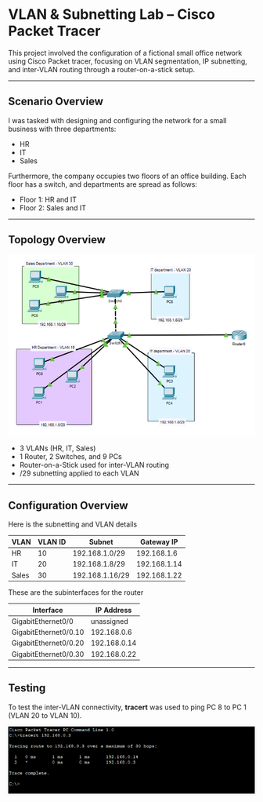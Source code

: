 # VLAN & Subnetting Lab – Cisco Packet Tracer

This project involved the configuration of a fictional small office network using Cisco Packet tracer, focusing on VLAN segmentation, IP subnetting, and inter-VLAN routing through a router-on-a-stick setup.  

---

##  Scenario Overview

I was tasked with designing and configuring the network for a small business with three departments:

- HR
- IT
- Sales

Furthermore, the company occupies two floors of an office building. Each floor has a switch, and departments are spread as follows:

- Floor 1: HR and IT
- Floor 2: Sales and IT

---

##  Topology Overview


![Topology Diagram](Topology.png)



- 3 VLANs (HR, IT, Sales)
- 1 Router, 2 Switches, and 9 PCs
- Router-on-a-Stick used for inter-VLAN routing
- /29 subnetting applied to each VLAN

---

## Configuration Overview


Here is the subnetting and VLAN details

| VLAN   | VLAN ID | Subnet            | Gateway IP       | 
|--------|---------|-------------------|------------------|
| HR     | 10      | 192.168.1.0/29    | 192.168.1.6      | 
| IT     | 20      | 192.168.1.8/29    | 192.168.1.14     | 
| Sales  | 30      | 192.168.1.16/29   | 192.168.1.22     | 


These are the subinterfaces for the router


| Interface           | IP Address     |
|---------------------|----------------|
| GigabitEthernet0/0   | unassigned     |
| GigabitEthernet0/0.10| 192.168.0.6    |
| GigabitEthernet0/0.20| 192.168.0.14   |
| GigabitEthernet0/0.30| 192.168.0.22   |


---

##  Testing

To test the inter-VLAN connectivity, **tracert** was used to ping PC 8 to PC 1 (VLAN 20 to VLAN 10).


![Testing](Tracert.png)




